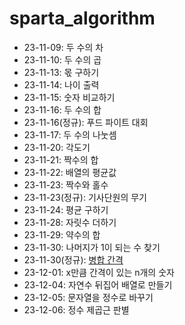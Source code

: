 # sparta_algorithm

- 23-11-09: 두 수의 차
- 23-11-10: 두 수의 곱
- 23-11-13: 몫 구하기
- 23-11-14: 나이 출력
- 23-11-15: 숫자 비교하기
- 23-11-16: 두 수의 합
- 23-11-16(정규): 푸드 파이트 대회
- 23-11-17: 두 수의 나눗셈
- 23-11-20: 각도기
- 23-11-21: 짝수의 합
- 23-11-22: 배열의 평균값
- 23-11-23: 짝수와 홀수
- 23-11-23(정규): 기사단원의 무기
- 23-11-24: 평균 구하기
- 23-11-28: 자릿수 더하기
- 23-11-29: 약수의 합
- 23-11-30: 나머지가 1이 되는 수 찾기
- 23-11-30(정규): [병합 간격](https://leetcode.com/problems/merge-intervals/)
- 23-12-01: x만큼 간격이 있는 n개의 숫자
- 23-12-04: 자연수 뒤집어 배열로 만들기
- 23-12-05: 문자열을 정수로 바꾸기
- 23-12-06: 정수 제곱근 판별
